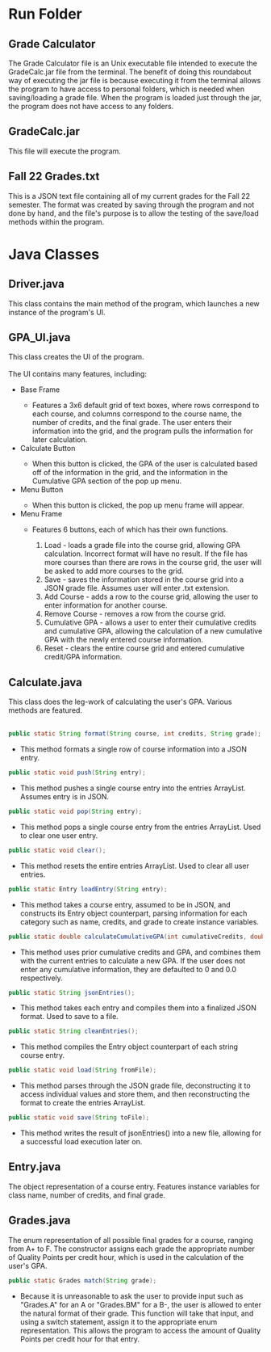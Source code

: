 <h1>Run Folder</h1>

<h2>Grade Calculator</h2>
The Grade Calculator file is an Unix executable file intended to execute the GradeCalc.jar file from the terminal. The benefit of doing this roundabout way of executing the jar file is because executing it from the terminal allows the program to have access to personal folders, which is needed when saving/loading a grade file. When the program is loaded just through the jar, the program does not have access to any folders.

<h2>GradeCalc.jar</h2>
This file will execute the program.

<h2>Fall 22 Grades.txt</h2>
This is a JSON text file containing all of my current grades for the Fall 22 semester. The format was created by saving through the program and not done by hand, and the file's purpose is to allow the testing of the save/load methods within the program.

<h1>Java Classes</h1>

<h2>Driver.java</h2>
This class contains the main method of the program, which launches a new instance of the program's UI.

<h2>GPA_UI.java</h2>
This class creates the UI of the program.
<br><br>
The UI contains many features, including:
<ul>
  <li>Base Frame</li>
  <ul>
    <li>Features a 3x6 default grid of text boxes, where rows correspond to each course, and columns correspond to the course name, the number of credits, and the final grade. The user enters their information into the grid, and the program pulls the information for later calculation.</li>
  </ul>
  <li>Calculate Button</li>
  <ul>
    <li>When this button is clicked, the GPA of the user is calculated based off of the information in the grid, and the information in the Cumulative GPA section of the pop up menu.</li>
  </ul>
  <li>Menu Button</li>
    <ul>
    <li>When this button is clicked, the pop up menu frame will appear.</li>
  </ul>
  <li>Menu Frame</li>
    <ul>
    <li>Features 6 buttons, each of which has their own functions.</li>
      <ol type = "1">
        <li>Load - loads a grade file into the course grid, allowing GPA calculation. Incorrect format will have no result. If the file has more courses than there are rows in the course grid, the user will be asked to add more courses to the grid.</li>
        <li>Save - saves the information stored in the course grid into a JSON grade file. Assumes user will enter .txt extension.</li>
        <li>Add Course - adds a row to the course grid, allowing the user to enter information for another course.</li>
        <li>Remove Course - removes a row from the course grid.</li>
        <li>Cumulative GPA - allows a user to enter their cumulative credits and cumulative GPA, allowing the calculation of a new cumulative GPA with the newly entered course information.</li>
        <li>Reset - clears the entire course grid and entered cumulative credit/GPA information.</li>
      </ol>
  </ul>
</ul>

<h2>Calculate.java</h2>
This class does the leg-work of calculating the user's GPA. Various methods are featured.
<br><br>

```java
public static String format(String course, int credits, String grade);
```
<ul>
  <li>This method formats a single row of course information into a JSON entry.</li>
</ul>

```java
public static void push(String entry);
```
<ul>
  <li>This method pushes a single course entry into the entries ArrayList. Assumes entry is in JSON.</li>
</ul>

```java
public static void pop(String entry);
```
<ul>
  <li>This method pops a single course entry from the entries ArrayList. Used to clear one user entry.</li>
</ul>

```java
public static void clear();
```
<ul>
  <li>This method resets the entire entries ArrayList. Used to clear all user entries.</li>
</ul>

```java
public static Entry loadEntry(String entry);
```
<ul>
  <li>This method takes a course entry, assumed to be in JSON, and constructs its Entry object counterpart, parsing information for each category such as name, credits, and grade to create instance variables.</li>
</ul>

```java
public static double calculateCumulativeGPA(int cumulativeCredits, double cumulativeGPA);
```
<ul>
  <li>This method uses prior cumulative credits and GPA, and combines them with the current entries to calculate a new GPA. If the user does not enter any cumulative information, they are defaulted to 0 and 0.0 respectively.</li>
</ul>

```java
public static String jsonEntries();
```
<ul>
  <li>This method takes each entry and compiles them into a finalized JSON format. Used to save to a file.</li>
</ul>

```java
public static String cleanEntries();
```
<ul>
  <li>This method compiles the Entry object counterpart of each string course entry.</li>
</ul>

```java
public static void load(String fromFile);
```
<ul>
  <li>This method parses through the JSON grade file, deconstructing it to access individual values and store them, and then reconstructing the format to create the entries ArrayList.</li>
</ul>

```java
public static void save(String toFile);
```
<ul>
  <li>This method writes the result of jsonEntries() into a new file, allowing for a successful load execution later on.</li>
</ul>

<h2>Entry.java</h2>
The object representation of a course entry. Features instance variables for class name, number of credits, and final grade.

<h2>Grades.java</h2>
The enum representation of all possible final grades for a course, ranging from A+ to F. The constructor assigns each grade the appropriate number of Quality Points per credit hour, which is used in the calculation of the user's GPA.

```java
public static Grades match(String grade);
```
<ul>
  <li>Because it is unreasonable to ask the user to provide input such as "Grades.A" for an A or "Grades.BM" for a B-, the user is allowed to enter the natural format of their grade. This function will take that input, and using a switch statement, assign it to the appropriate enum representation. This allows the program to access the amount of Quality Points per credit hour for that entry.</li>
</ul>
